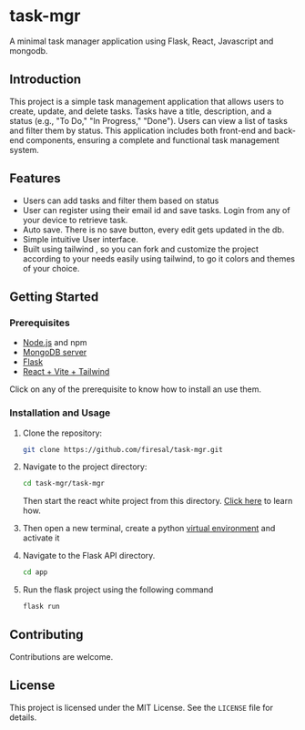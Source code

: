 # task-mgr
A minimal task manager application using Flask, React, Javascript and mongodb.



## Introduction

This project is a simple task management application that allows users to create, update, and delete tasks. Tasks have a title, description, and a status (e.g., "To Do," "In Progress," "Done"). Users can view a list of tasks and filter them by status. This application includes both front-end and back-end components, ensuring a complete and functional task management system.

## Features

- Users can add tasks and filter them based on status
- User can register using their email id and save tasks. Login from any of your device to retrieve task.
- Auto save. There is no save button, every edit gets updated in the db.
- Simple intuitive User interface.
- Built using tailwind , so you can fork and customize the project according to your needs easily using tailwind, to go it colors and themes of your choice.

## Getting Started

### Prerequisites



- [Node.js](https://nodejs.org/en/download/package-manager/current) and npm 
- [MongoDB server](https://hub.docker.com/_/mongo)
- [Flask](https://flask.palletsprojects.com/en/3.0.x/installation/)
- [React + Vite + Tailwind](https://tailwindcss.com/docs/guides/vite)

Click on any of the prerequisite to know how to install an use them.

### Installation and Usage

1. Clone the repository:
   ```bash
   git clone https://github.com/firesal/task-mgr.git
   ```

2. Navigate to the project directory:
   ```bash
   cd task-mgr/task-mgr
   ```

   Then start the react white project from this directory. [Click here](https://tailwindcss.com/docs/guides/vite) to learn how.	
   
3. Then open a new terminal, create a python [virtual environment](https://docs.python.org/3/library/venv.html) and activate it
   
4. Navigate to the Flask API directory.

   ```bash
   cd app
   ```

5. Run the flask project using the following command

   ```bash
   flask run
   ```

   

## Contributing

Contributions are welcome.

## License

This project is licensed under the MIT License. See the `LICENSE` file for details.


